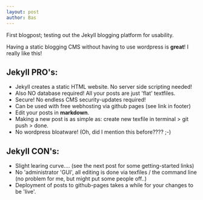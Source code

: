 ```yaml
---
layout: post
author: Bas
---
```

First blogpost; testing out the Jekyll blogging platform for usability. 

Having a static blogging CMS without having to use wordpress is **great**! I really like this!

## Jekyll PRO's: 

* Jekyll creates a static HTML website. No server side scripting needed!
* Also NO database required! All your posts are just 'flat' textfiles.
* Secure! No endless CMS security-updates required! 
* Can be used with free webhosting via github pages (see link in footer)
* Edit your posts in **markdown**.
* Making a new post is as simple as: create new texfile in terminal > git push > done. 
* No wordpress bloatware! (Oh, did I mention this before???? ;-) 

## Jekyll CON's: 

* Slight learing curve.... (see the next post for some getting-started links) 
* No 'administrator 'GUI', all editing is done via texfiles / the command line (no problem for me, but might put some people off..)  
* Deployment of posts to github-pages takes a while for your changes to be 'live'. 

 
